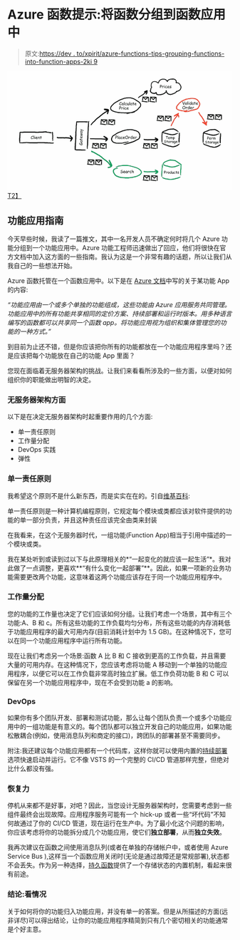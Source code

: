 # Azure 函数提示:将函数分组到函数应用中

> 原文:[https://dev . to/xpirit/azure-functions-tips-grouping-functions-into-function-apps-2ki 9](https://dev.to/xpirit/azure-functions-tips-grouping-functions-into-function-apps-2ki9)

[![Simple serverless architecure example](img/84da361a2c4bed8fc63a45128b6f1beb.png)T2】](https://res.cloudinary.com/practicaldev/image/fetch/s--TT3DgFPV--/c_limit%2Cf_auto%2Cfl_progressive%2Cq_auto%2Cw_880/https://blog.marcduiker.nl/assets/2017/11/21/serverless-architecture.png)

## 功能应用指南

今天早些时候，我读了一篇推文，其中一名开发人员不确定何时将几个 Azure 功能分组到一个功能应用中。Azure 功能工程师迅速做出了回应，他们将很快在官方文档中加入这方面的一些指南。我认为这是一个非常有趣的话题，所以让我们从我自己的一些想法开始。

Azure 函数托管在一个函数应用中。以下是在 [Azure 文档](https://docs.microsoft.com/en-us/azure/azure-functions/functions-reference#function-app)中写的关于某功能 App 的内容:

*“功能应用由一个或多个单独的功能组成，这些功能由 Azure 应用服务共同管理。功能应用中的所有功能共享相同的定价方案、持续部署和运行时版本。用多种语言编写的函数都可以共享同一个函数 app。将功能应用视为组织和集体管理您的功能的一种方式。”*

到目前为止还不错，但是你应该把你所有的功能都放在一个功能应用程序里吗？还是应该把每个功能放在自己的功能 App 里面？

您现在面临着无服务器架构的挑战。让我们来看看所涉及的一些方面，以便对如何组织你的职能做出明智的决定。

### 无服务器架构方面

以下是在决定无服务器架构时起重要作用的几个方面:

*   单一责任原则
*   工作量分配
*   DevOps 实践
*   弹性

### 单一责任原则

我希望这个原则不是什么新东西，而是实实在在的。引自[维基百科]((https://en.wikipedia.org/wiki/Single_responsibility_principle)%7B:target=%22_blank%22%7D):

单一责任原则是一种计算机编程原则，它规定每个模块或类都应该对软件提供的功能的单一部分负责，并且这种责任应该完全由类来封装

在我看来，在这个无服务器时代，一组功能(Function App)相当于引用中描述的一个模块或类。

我在某处听到或读到过以下与此原理相关的*“一起变化的就应该一起生活”*。我对此做了一点调整，更喜欢**“有什么变化一起部署”**。因此，如果一项新的业务功能需要更改两个功能，这意味着这两个功能应该存在于同一个功能应用程序中。

### 工作量分配

您的功能的工作量也决定了它们应该如何分组。让我们考虑一个场景，其中有三个功能:A、B 和 c。所有这些功能的工作负载均匀分布，所有这些功能的内存消耗低于功能应用程序的最大可用内存(目前消耗计划中为 1.5 GB)。在这种情况下，您可以在同一个功能应用程序中运行所有功能。

现在让我们考虑另一个场景:函数 A 比 B 和 C 接收到更高的工作负载，并且需要大量的可用内存。在这种情况下，您应该考虑将功能 A 移动到一个单独的功能应用程序，以便它可以在工作负载非常高时独立扩展。低工作负荷功能 B 和 C 可以保留在另一个功能应用程序中，现在不会受到功能 a 的影响。

### DevOps

如果你有多个团队开发、部署和测试功能，那么让每个团队负责一个或多个功能应用中的一组功能是有意义的。每个团队都可以独立开发自己的功能应用，如果功能松散耦合(例如，使用消息队列和商定的接口)，跨团队的部署甚至不需要同步。

附注:我还建议每个功能应用都有一个代码库，这样你就可以使用内置的[持续部署](https://docs.microsoft.com/en-us/azure/azure-functions/functions-continuous-deployment)选项快速启动并运行。它不像 VSTS 的一个完整的 CI/CD 管道那样完整，但绝对比什么都没有强。

### 恢复力

停机从来都不是好事，对吧？因此，当您设计无服务器架构时，您需要考虑到一些组件最终会出现故障。应用程序服务可能有一个 hick-up 或者一些“坏代码”不知何故通过了你的 CI/CD 管道，现在运行在生产中。为了最小化这个问题的影响，你应该考虑将你的功能拆分成几个功能应用，使它们**独立部署**，从而**独立失效**。

我再次建议在函数之间使用消息队列(或者在单独的存储帐户中，或者使用 Azure Service Bus ),这样当一个函数应用关闭时(无论是通过故障还是常规部署),状态都不会丢失。作为另一种选择，[持久函数](https://docs.microsoft.com/en-us/azure/azure-functions/durable-functions-overview)提供了一个存储状态的内置机制，看起来很有前途。

### 结论:看情况

关于如何将你的功能归入功能应用，并没有单一的答案。但是从所描述的方面(远非详尽)可以得出结论，让你的功能应用程序精简到只有几个密切相关的功能通常是个好主意。